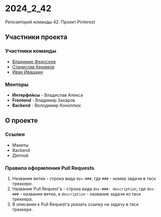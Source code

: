 # 2024_2_42
Репозиторий команды 42. Проект Pinterest

## Участники проекта

### Участники команды
- [Владимир Федосеев](https://github.com/oruchim1001)
- [Станислав Керимов](https://github.com/wiseStann)
- [Иван Ивашкин](https://github.com/ironyyyr)

### Менторы
- **Интерфейсы** - Владислав Алекса
- **Frontend** - Владимир Захаров
- **Backend** - Володимир Коноплюк

## О проекте

### Ссылки
- Макеты
- Backend
- Деплой

### Правила оформления Pull Requests
1. Название ветки - строка вида `dev-###`, где `###` - номер задачи в таск треккере.
2. Название Pull Request'а - строка вида `dev-###: description`, где `dev-###` - название ветки, а `description` - название задачи из таск треккера.
3. В описании к Pull Request'а указать ссылку на задачу в таск треккере.

